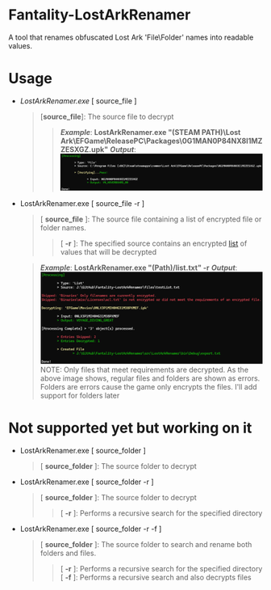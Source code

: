 # Fantality-LostArkRenamer
[](https://github.com/Twigzie/Fantality-LostArkRenamer#fantality-lostarkrenamer)

A tool that renames obfuscated Lost Ark 'File\Folder' names into readable values.

# Usage

 - *LostArkRenamer.exe* [ source_file ]
	 > [**source_file**]: The source file to decrypt
	 >> ***Example***: **LostArkRenamer.exe "(STEAM PATH)\Lost Ark\EFGame\ReleasePC\Packages\0G1MAN0P84NX8I1MZZESXGZ.upk"**
	 >***Output***: 
	 >![](https://github.com/Twigzie/Fantality-LostArkRenamer/blob/main/images/arg_1.png)
                    
 - LostArkRenamer.exe [ source_file -r ]
	 > [ **source_file** ]: The source file containing a list of encrypted file or folder names.
	 >> [ **-r** ]: The specified source contains an encrypted [list](https://github.com/Twigzie/Fantality-LostArkRenamer/blob/main/files/testList.txt) of values that will be decrypted
	 
	 > ***Example***: **LostArkRenamer.exe "(Path)/list.txt" -r**
	 >***Output***: 
	 >![](https://github.com/Twigzie/Fantality-LostArkRenamer/blob/main/images/arg_2.png)
	 > NOTE: Only files that meet requirements are decrypted. As the above image shows, regular files and folders are shown as errors. Folders are errors cause the game only encrypts the files. I'll add support for folders later

# Not supported yet but working on it

 - LostArkRenamer.exe [ source_folder ]
	 > [ **source_folder** ]: The source folder to decrypt

 - LostArkRenamer.exe [ source_folder -r ]
	 > [ **source_folder** ]: The source folder to decrypt
	 >> [ **-r** ]:  Performs a recursive search for the specified directory
                    
 - LostArkRenamer.exe [ source_folder -r -f ]
	 > [ **source_folder** ]: The source folder to search and rename both folders and files.
	 >> [ **-r** ]: Performs a recursive search for the specified directory
	 >> [ **-f** ]: Performs a recursive search and also decrypts files
